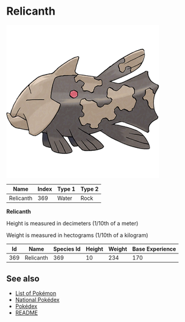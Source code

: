 # Relicanth


![Relicanth](images/369.png)

| **Name** | **Index** | **Type 1** | **Type 2** |
|----|----|----|----|
| Relicanth | 369 | Water | Rock  |

**Relicanth** 


Height is measured in decimeters (1/10th of a meter)

Weight is measured in hectograms (1/10th of a kilogram)

| **Id** | **Name** | **Species Id** | **Height** | **Weight** | **Base Experience** |
|--------|----------|----------------|------------|------------|---------------------|
| 369 | Relicanth | 369 | 10 | 234 | 170 |


## See also

- [List of Pokémon](../pokemon.md)
- [National Pokédex](../national_pokedex.md)
- [Pokédex](../pokedex.md)
- [README](../README.md)
